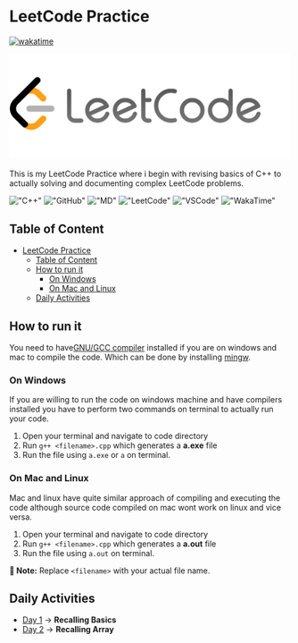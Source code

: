 # LeetCode Practice

[![wakatime](https://wakatime.com/badge/user/31d076e5-7f32-41dd-b1a2-a772c1767c0c/project/abd7dec6-fcb9-4ae4-bfd2-c1c1d97bcfa2.svg)](https://wakatime.com/badge/user/31d076e5-7f32-41dd-b1a2-a772c1767c0c/project/abd7dec6-fcb9-4ae4-bfd2-c1c1d97bcfa2)

[![LeetCode](./docs/LeetCode.png)](https://leetcode.com/dibeshrsubedi)

This is my LeetCode Practice where i begin with revising basics of C++ to actually solving and documenting complex LeetCode problems.

!["C++"](https://img.shields.io/badge/C%2B%2B-00599C?style=for-the-badge&logo=c%2B%2B&logoColor=white) !["GitHub"](https://img.shields.io/badge/GitHub-100000?style=for-the-badge&logo=github&logoColor=white) !["MD"](https://img.shields.io/badge/Markdown-000000?style=for-the-badge&logo=markdown&logoColor=white) !["LeetCode"](https://img.shields.io/badge/-LeetCode-FFA116?style=for-the-badge&logo=LeetCode&logoColor=black) !["VSCode"](https://img.shields.io/badge/VSCode-0078D4?style=for-the-badge&logo=visual%20studio%20code&logoColor=white) !["WakaTime"](https://img.shields.io/badge/WakaTime-000000?style=for-the-badge&logo=WakaTime&logoColor=white)

## Table of Content

- [LeetCode Practice](#leetcode-practice)
  - [Table of Content](#table-of-content)
  - [How to run it](#how-to-run-it)
    - [On Windows](#on-windows)
    - [On Mac and Linux](#on-mac-and-linux)
  - [Daily Activities](#daily-activities)

## How to run it

You need to have[GNU/GCC compiler](https://gcc.gnu.org/install/)  installed if you are on windows and mac to compile the code. Which can be done by installing [mingw](https://www.mingw-w64.org/downloads/).

### On Windows

If you are willing to run the code on windows machine and have compilers installed you have to perform two commands on terminal to actually run your code.

1. Open your terminal and navigate to code directory
2. Run `g++ <filename>.cpp` which generates a **a.exe** file
3. Run the file using `a.exe` or `a` on terminal.

### On Mac and Linux

Mac and linux have quite similar approach of compiling and executing the code although source code compiled on mac wont work on linux and vice versa.

1. Open your terminal and navigate to code directory
2. Run `g++ <filename>.cpp` which generates a **a.out** file
3. Run the file using `a.out` on terminal.

**📓 Note:** Replace `<filename>` with your actual file name.

## Daily Activities

- [Day 1](Day1/Readme.md)  -> **Recalling Basics**
- [Day 2](Day2/Readme.md)  -> **Recalling Array**

